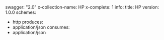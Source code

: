 swagger: "2.0"
x-collection-name: HP
x-complete: 1
info:
  title: HP
  version: 1.0.0
schemes:
- http
produces:
- application/json
consumes:
- application/json